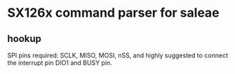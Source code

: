 # SX126x command parser for saleae

## hookup

SPI pins required: SCLK, MISO, MOSI, nSS, and highly suggested to connect the interrupt pin DIO1 and BUSY pin.

